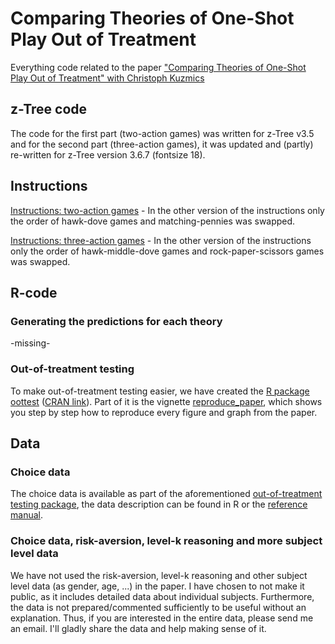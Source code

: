 # Comparing Theories of One-Shot Play Out of Treatment
Everything code related to the paper ["Comparing Theories of One-Shot Play Out of Treatment" with Christoph Kuzmics](https://doi.org/10.1016/j.jet.2022.105554)

## z-Tree code
The code for the first part (two-action games) was written for z-Tree v3.5 and for the second part (three-action games), it was updated and (partly) re-written for z-Tree version 3.6.7 (fontsize 18).

## Instructions
[Instructions: two-action games](instructions/instructions_2_actions.pdf) - In the other version of the instructions only the order of hawk-dove games and matching-pennies was swapped. 

[Instructions: three-action games](instructions/instructions_3_actions.pdf) - In the other version of the instructions only the order of hawk-middle-dove games and rock-paper-scissors games was swapped. 


## R-code
### Generating the predictions for each theory
-missing-

### Out-of-treatment testing
To make out-of-treatment testing easier, we have created the [R package oottest](https://github.com/PhilippKuelpmann/oottest) ([CRAN link](hhttps://CRAN.R-project.org/package=oottest)).
Part of it is the vignette [reproduce_paper](https://cran.r-project.org/web/packages/oottest/vignettes/reproduce_paper.html), which shows you step by step how to reproduce every figure and graph from the paper.


## Data
### Choice data
The choice data is available as part of the aforementioned [out-of-treatment testing package](https://CRAN.R-project.org/package=oottest), the data description can be found in R or the [reference manual](https://cran.r-project.org/web/packages/oottest/oottest.pdf).

### Choice data, risk-aversion, level-k reasoning and more subject level data
We have not used the risk-aversion, level-k reasoning and other subject level data (as gender, age, ...) in the paper.
I have chosen to not make it public, as it includes detailed data about individual subjects. Furthermore, the data is not prepared/commented sufficiently to be useful without an explanation.
Thus, if you are interested in the entire data, please send me an email. I'll gladly share the data and help making sense of it.
